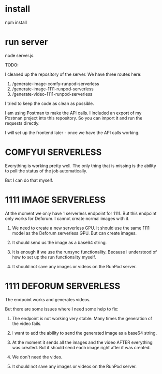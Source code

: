 # install
npm install

# run server
node server.js


TODO:

I cleaned up the repository of the server.
We have three routes here:

1. /generate-image-comfy-runpod-serverless
2. /generate-image-1111-runpod-serverless
3. /generate-video-1111-runpod-serverless

I tried to keep the code as clean as possible.

I am using Postman to make the API calls. I included an export of my Postman project into this repository. So you can import it and run the requests directly.


I will set up the frontend later - once we have the API calls working.


# COMFYUI SERVERLESS

Everything is working pretty well. 
The only thing that is missing is the ability to poll the status of the job automatically.

But I can do that myself.



# 1111 IMAGE SERVERLESS

At the moment we only have 1 serverless endpoint for 1111.
But this endpoint only works for Deforum. I cannot create normal images with it.

1. We need to create a new serverless GPU. It should use the same 1111 model as the Deforum serverless GPU. But can create images.

2. It should send us the image as a base64 string.

3. It is enough if we use the runsync functionality. Because I understood of how to set up the run functionality myself.

4. It should not save any images or videos on the RunPod server.


# 1111 DEFORUM SERVERLESS

The endpoint works and generates videos.

But there are some issues where I need some help to fix:

1. The endpoint is not working very stable. Many times the generation of the video fails.

2. I want to add the ability to send the generated image as a base64 string. 

3. At the moment it sends all the images and the video AFTER everything was created. But it should send each image right after it was created.

4. We don't need the video. 

5. It should not save any images or videos on the RunPod server.